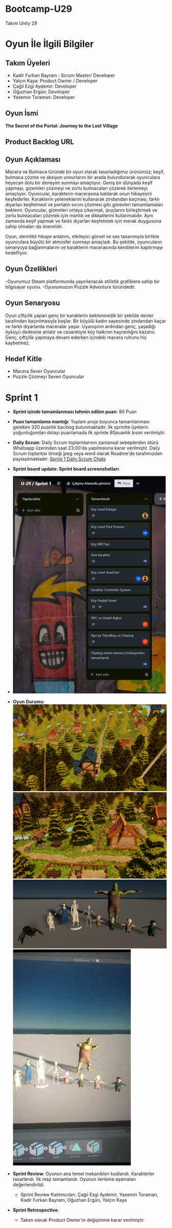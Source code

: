 # Bootcamp-U29
Takım Unity 29
# Oyun İle İlgili Bilgiler

## Takım Üyeleri
- Kadir Furkan Bayram : Scrum Master/ Developer
- Yalçın Kaya: Product Owner / Developer
- Çağıl Ezgi Aydemir: Developer
- Oğuzhan Ergün: Developer
- Yasemin Toraman: Developer

## Oyun İsmi
**The Secret of the Portal: Journey to the Lost Village**
## Product Backlog URL

## Oyun Açıklaması
Macera ve Bulmaca türünde bir oyun olarak tasarladığımız ürünümüz; keşif, bulmaca çözme ve aksiyon unsurlarını bir arada bulundurarak oyunculara heyecan dolu bir deneyim sunmayı amaçlıyor. 
Geniş bir dünyada keşif yapmayı, gizemleri çözmeyi ve zorlu bulmacaları çözerek ilerlemeyi amaçlıyor. Oyuncular, karakterin macerasına katılarak onun hikayesini keşfederler.
Karakterin yeteneklerini kullanarak zindandan kaçması, farklı diyarları keşfetmesi ve portalın sırrını çözmesi gibi görevleri tamamlamaları beklenir.
Oyuncular, gizemleri ortaya çıkarmak, ipuçlarını birleştirmek ve zorlu bulmacaları çözmek için mantık ve dikkatlerini kullanmalıdır. Aynı zamanda keşif yapmak ve farklı diyarları keşfetmek için merak duygusuna sahip olmaları da önemlidir.

Oyun, derinlikli hikaye anlatımı, etkileyici görsel ve ses tasarımıyla birlikte oyunculara büyülü bir atmosfer sunmayı amaçladı.
Bu şekilde, oyuncuların senaryoya bağlanmalarını ve karakterin macerasında kendilerini kaptırmayı hedefliyor.

## Oyun Özellikleri
-Oyunumuz Steam platformunda yayınlanacak stilistik grafiklere sahip bir bilgisayar oyunu.
-Oyunumuzun Puzzle Adventure türündedir.

## Oyun Senaryosu
Oyun çiftçilik yapan genç bir karakterin beklenmedik bir şekilde devler tarafından kaçırılmasıyla başlar. Bir büyülü kadın 
sayesinde zindandan kaçar ve farklı diyarlarda maceralar yaşar. Uyanışının ardından genç, yaşadığı öyküyü dedesine anlatır ve 
cesaretiyle köy halkının hayranlığını kazanır. Genç, çiftçilik yapmaya devam ederken içindeki macera ruhunu hiç kaybetmez.

## Hedef Kitle
- Macera Sever Oyuncular
- Puzzle Çözmeyi Seven Oyuncular

# Sprint 1
- **Sprint içinde tamamlanması tahmin edilen puan**: 80 Puan
- **Puan tamamlama mantığı**: Toplam proje boyunca tamamlanması gereken 320 puanlık backlog bulunmaktadır. İlk sprintte üyelerin yoğunluğundan dolayı 
  puanlamada ilk sprinte 80puanlık kısım verilmiştir.
- **Daily Scrum**: Daily Scrum toplantılarının zamansal sebeplerden ötürü Whatsapp üzerinden saat 23:00'da yapılmasına karar verilmiştir. Daily Scrum toplantısı örneği jpeg veya word olarak Readme'de tarafımızdan paylaşılmaktadır: [Sprint 1 Daily Scrum Chats](https://github.com/YaseminToraman/Bootcamp-U29/blob/main/ProjectManagement/Sprint1/Sprint1-Daily.docx?raw=true)
- **Sprint board update: Sprint board screenshotları**:
-  ![Backlog 1](https://github.com/YaseminToraman/Bootcamp-U29/blob/main/ProjectManagement/Sprint1/trello.png) 


- **Oyun Durumu**: 
 ![Screenshot 1](https://github.com/YaseminToraman/Bootcamp-U29/blob/main/ProjectManagement/Sprint1/ss1.png)
 ![Screenshot 2](https://github.com/YaseminToraman/Bootcamp-U29/blob/main/ProjectManagement/Sprint1/ss2.png)
 ![Screenshot 3](https://github.com/YaseminToraman/Bootcamp-U29/blob/main/ProjectManagement/Sprint1/ss3.jpeg)
 ![Screenshot 4](https://github.com/YaseminToraman/Bootcamp-U29/blob/main/ProjectManagement/Sprint1/product.gif)

- **Sprint Review**: Oyunun ana temel mekanikleri kodlandı. Karakterler tasarlandı. İlk map tamamlandı. Oyunun ilerleme aşamaları değerlendirildi. 
  - Sprint Review Katılımcıları: Çağıl Ezgi Aydemir, Yasemin Toraman, Kadir Furkan Bayram, Oğuzhan Ergün, Yalçın Kaya
- **Sprint Retrospective**: 
  - Takım olarak Product Owner'ın değişimine karar verilmiştir.
